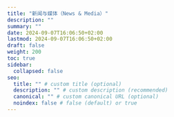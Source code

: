 ```yaml
---
title: "新闻与媒体（News & Media）"
description: ""
summary: ""
date: 2024-09-07T16:06:50+02:00 
lastmod: 2024-09-07T16:06:50+02:00
draft: false
weight: 200
toc: true
sidebar:
  collapsed: false
seo:
  title: "" # custom title (optional)
  description: "" # custom description (recommended)
  canonical: "" # custom canonical URL (optional)
  noindex: false # false (default) or true
---
```

